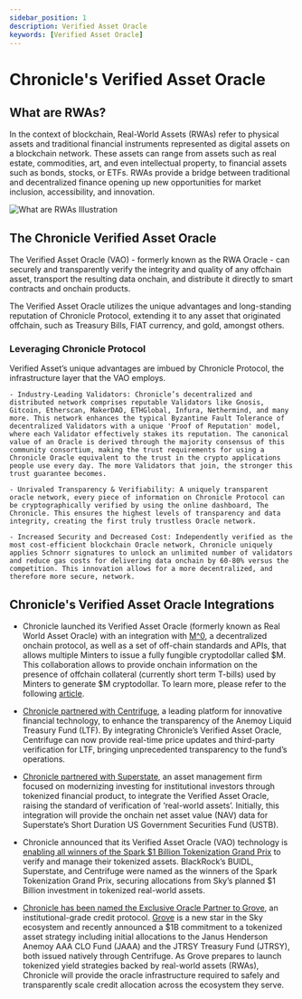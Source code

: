 ```yaml
---
sidebar_position: 1
description: Verified Asset Oracle
keywords: [Verified Asset Oracle]
---
```


# Chronicle's Verified Asset Oracle
## What are RWAs?

In the context of blockchain, Real-World Assets (RWAs) refer to physical assets and traditional financial instruments represented as digital assets on a blockchain network. These assets can range from assets such as real estate, commodities, art, and even intellectual property, to financial assets such as bonds, stocks, or ETFs. RWAs provide a bridge between traditional and decentralized finance opening up new opportunities for market inclusion, accessibility, and innovation.

<div style={{textAlign: 'center'}}>
<img
    src="  ../../img/Products/rwa.png"
    alt="What are RWAs Illustration"
/>
</div>

## The Chronicle Verified Asset Oracle 
The Verified Asset Oracle (VAO) - formerly known as the RWA Oracle - can securely and transparently verify the integrity and quality of any offchain asset, transport the resulting data onchain, and distribute it directly to smart contracts and onchain products.

The Verified Asset Oracle utilizes the unique advantages and long-standing reputation of Chronicle Protocol, extending it to any asset that originated offchain, such as Treasury Bills, FIAT currency, and gold, amongst others.

### Leveraging Chronicle Protocol

Verified Asset’s unique advantages are imbued by Chronicle Protocol, the infrastructure layer that the VAO employs.

    - Industry-Leading Validators: Chronicle’s decentralized and distributed network comprises reputable Validators like Gnosis, Gitcoin, Etherscan, MakerDAO, ETHGlobal, Infura, Nethermind, and many more. This network enhances the typical Byzantine Fault Tolerance of decentralized Validators with a unique 'Proof of Reputation' model, where each Validator effectively stakes its reputation. The canonical value of an Oracle is derived through the majority consensus of this community consortium, making the trust requirements for using a Chronicle Oracle equivalent to the trust in the crypto applications people use every day. The more Validators that join, the stronger this trust guarantee becomes.

    - Unrivaled Transparency & Verifiability: A uniquely transparent oracle network, every piece of information on Chronicle Protocol can be cryptographically verified by using the online dashboard, The Chronicle. This ensures the highest levels of transparency and data integrity, creating the first truly trustless Oracle network.

    - Increased Security and Decreased Cost: Independently verified as the most cost-efficient blockchain Oracle network, Chronicle uniquely applies Schnorr signatures to unlock an unlimited number of validators and reduce gas costs for delivering data onchain by 60-80% versus the competition. This innovation allows for a more decentralized, and therefore more secure, network.


## Chronicle's Verified Asset Oracle Integrations

- Chronicle launched its Verified Asset Oracle (formerly known as Real World Asset Oracle) with an integration with [M^0](https://www.m0.org/), a decentralized onchain protocol, as well as a set of off-chain standards and APIs, that allows multiple Minters to issue a fully fungible cryptodollar called $M. This collaboration allows to provide onchain information on the presence of offchain collateral (currently short term T-bills) used by Minters to generate $M cryptodollar. To learn more, please refer to the following [article](https://chroniclelabs.org/blog/m-0-and-chronicle-raising-the-standard-in-collateral-verification-with-the-rwa-oracle).

- [Chronicle partnered with Centrifuge](https://chroniclelabs.org/blog/raising-the-standard-of-real-world-assets-with-centrifuge-anemoy-and-the-rwa-oracle), a leading platform for innovative financial technology, to enhance the transparency of the Anemoy Liquid Treasury Fund (LTF). By integrating Chronicle’s Verified Asset Oracle, Centrifuge can now provide real-time price updates and third-party verification for LTF, bringing unprecedented transparency to the fund’s operations.

- [Chronicle partnered with Superstate](https://chroniclelabs.org/blog/superstate-opts-for-chronicle-verified-asset-oracle-for-ustb-fund), an asset management firm focused on modernizing investing for institutional investors through tokenized financial product, to integrate the Verified Asset Oracle, raising the standard of verification of ‘real-world assets’. Initially, this integration will provide the onchain net asset value (NAV) data for Superstate’s Short Duration US Government Securities Fund (USTB).

- Chronicle announced that its Verified Asset Oracle (VAO) technology is [enabling all winners of the Spark $1 Billion Tokenization Grand Prix](https://chroniclelabs.org/blog/chronicle-powers-grand-prix-winners-with-innovative-verified-asset-oracle-technology) to verify and manage their tokenized assets. BlackRock’s BUIDL, Superstate, and Centrifuge were named as the winners of the Spark Tokenization Grand Prix, securing allocations from Sky’s planned $1 Billion investment in tokenized real-world assets.

- [Chronicle has been named the Exclusive Oracle Partner to Grove](https://chroniclelabs.org/blog/chronicle-named-exclusive-oracle-partner-to-grove-enabling-a-new-era-of-onchain-credit), an institutional-grade credit protocol. [Grove](https://www.grove.finance/) is a new star in the Sky ecosystem and recently announced a $1B commitment to a tokenized asset strategy including initial allocations to the Janus Henderson Anemoy AAA CLO Fund (JAAA) and the JTRSY Treasury Fund (JTRSY), both issued natively through Centrifuge. As Grove prepares to launch tokenized yield strategies backed by real-world assets (RWAs), Chronicle will provide the oracle infrastructure required to safely and transparently scale credit allocation across the ecosystem they serve.